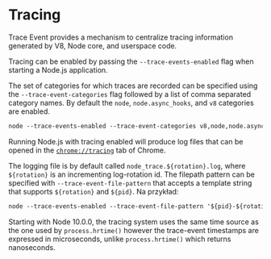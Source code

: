 # Tracing

<!--introduced_in=v7.7.0-->

Trace Event provides a mechanism to centralize tracing information generated by V8, Node core, and userspace code.

Tracing can be enabled by passing the `--trace-events-enabled` flag when starting a Node.js application.

The set of categories for which traces are recorded can be specified using the `--trace-event-categories` flag followed by a list of comma separated category names. By default the `node`, `node.async_hooks`, and `v8` categories are enabled.

```txt
node --trace-events-enabled --trace-event-categories v8,node,node.async_hooks server.js
```

Running Node.js with tracing enabled will produce log files that can be opened in the [`chrome://tracing`](https://www.chromium.org/developers/how-tos/trace-event-profiling-tool) tab of Chrome.

The logging file is by default called `node_trace.${rotation}.log`, where `${rotation}` is an incrementing log-rotation id. The filepath pattern can be specified with `--trace-event-file-pattern` that accepts a template string that supports `${rotation}` and `${pid}`. Na przykład:

```txt
node --trace-events-enabled --trace-event-file-pattern '${pid}-${rotation}.log' server.js
```

Starting with Node 10.0.0, the tracing system uses the same time source as the one used by `process.hrtime()` however the trace-event timestamps are expressed in microseconds, unlike `process.hrtime()` which returns nanoseconds.

